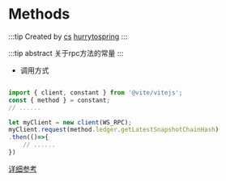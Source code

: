 # Methods

:::tip Created by
[cs](https://github.com/lovelycs)
[hurrytospring](https://github.com/hurrytospring)
:::

:::tip abstract
关于rpc方法的常量
:::

- 调用方式

```javascript

import { client, constant } from '@vite/vitejs';
const { method } = constant;
// ......

let myClient = new client(WS_RPC);
myClient.request(method.ledger.getLatestSnapshotChainHash)
.then(()=>{
    // ......
})

```

[详细参考](/api/rpc/)

